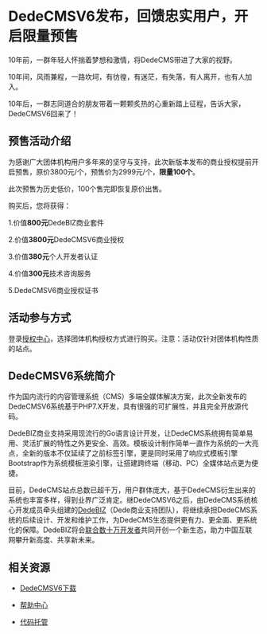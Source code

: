 # DedeCMSV6发布，回馈忠实用户，开启限量预售
10年前，一群年轻人怀揣着梦想和激情，将DedeCMS带进了大家的视野。

10年间，风雨兼程，一路坎坷，有彷徨，有迷茫，有失落，有人离开，也有人加入。

10年后，一群志同道合的朋友带着一颗颗炙热的心重新踏上征程，告诉大家，DedeCMSV6回来了！

## 预售活动介绍

为感谢广大团体机构用户多年来的坚守与支持，此次新版本发布的商业授权提前开启预售，原价3800元/个，预售价为2999元/个，**限量100个**。

此次预售为历史低价，100个售完即恢复原价出售。

购买后，您将获得：

1.价值**800元**DedeBIZ商业套件

2.价值**3800元**DedeCMSV6商业授权

3.价值**380元**个人开发者认证

4.价值**300元**技术咨询服务

5.DedeCMSV6商业授权证书

## 活动参与方式

登录[授权中心](https://www.dedebiz.com/auth)，选择团体机构授权方式进行购买。注意️：活动仅针对团体机构性质的站点。

## DedeCMSV6系统简介

作为国内流行的内容管理系统（CMS）多端全媒体解决方案，此次全新发布的DedeCMSV6系统基于PHP7.X开发，具有很强的可扩展性，并且完全开放源代码。

DedeBIZ商业支持采用现流行的Go语言设计开发，让DedeCMS系统拥有简单易用、灵活扩展的特性之外更安全、高效。模板设计制作简单一直作为系统的一大亮点，全新的版本不仅延续了之前标签引擎，更是同时采用了响应式模板引擎Bootstrap作为系统模板渲染引擎，让搭建跨终端（移动、PC）全媒体站点更为便捷。

目前，DedeCMS站点总数已超千万，用户群体庞大，基于DedeCMS衍生出来的系统也丰富多样，得到业界广泛肯定。继DedeCMSV6之后，由DedeCMS系统核心开发成员牵头组建的[DedeBIZ](https://www.dedebiz.com)（Dede商业支持团队），将继续承担DedeCMS系统的后续设计、开发和维护工作，为DedeCMS生态提供更有力、更全面、更系统化的保障。DedeBIZ将会[联合数十万开发者](https://www.dedebiz.com/developer)共同开创一个新生态，助力中国互联网攀升新高度、共享新未来。

## 相关资源

- [DedeCMSV6下载](https://www.dedebiz.com/download)

- [帮助中心](https://www.dedebiz.com/help)

- [代码托管](https://www.dedebiz.com/git)